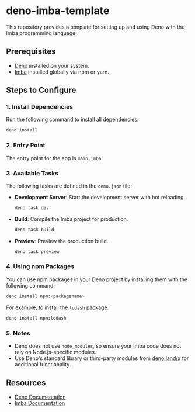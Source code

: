 # deno-imba-template

This repository provides a template for setting up and using Deno with the Imba programming language.

## Prerequisites

- [Deno](https://deno.land/) installed on your system.
- [Imba](https://imba.io/) installed globally via npm or yarn.

## Steps to Configure

### 1. Install Dependencies

Run the following command to install all dependencies:

```bash
deno install
```

### 2. Entry Point

The entry point for the app is `main.imba`.

### 3. Available Tasks

The following tasks are defined in the `deno.json` file:

- **Development Server**: Start the development server with hot reloading.
  ```bash
  deno task dev
  ```

- **Build**: Compile the Imba project for production.
  ```bash
  deno task build
  ```

- **Preview**: Preview the production build.
  ```bash
  deno task preview
  ```

### 4. Using npm Packages

You can use npm packages in your Deno project by installing them with the following command:

```bash
deno install npm:<packagename>
```

For example, to install the `lodash` package:

```bash
deno install npm:lodash
```

### 5. Notes

- Deno does not use `node_modules`, so ensure your Imba code does not rely on Node.js-specific modules.
- Use Deno's standard library or third-party modules from [deno.land/x](https://deno.land/x) for additional functionality.

## Resources

- [Deno Documentation](https://deno.land/manual)
- [Imba Documentation](https://imba.io/docs)
